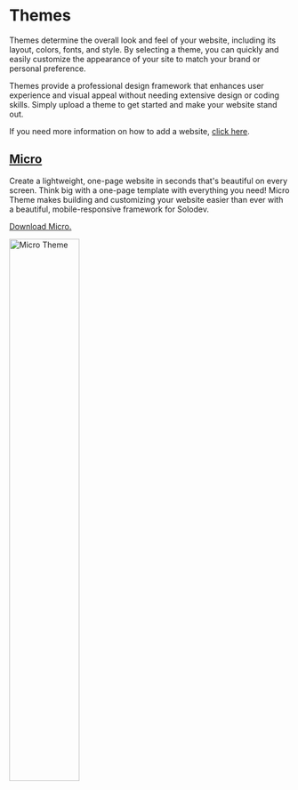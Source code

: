 # Themes

Themes determine the overall look and feel of your website, including its layout, colors, fonts, and style. By selecting a theme, you can quickly and easily customize the appearance of your site to match your brand or personal preference. 

Themes provide a professional design framework that enhances user experience and visual appeal without needing extensive design or coding skills. Simply upload a theme to get started and make your website stand out.

If you need more information on how to add a website, [click here](/tutorials/cms/add-website/).

## <a href="/themes/micro/">Micro</a>

Create a lightweight, one-page website in seconds that's beautiful on every screen. Think big with a one-page template with everything you need! Micro Theme makes building and customizing your website easier than ever with a beautiful, mobile-responsive framework for Solodev.

<a href="https://github.com/solodev/marketplace/blob/master/depot/themes/micro.zip" target="_blank">Download Micro.</a>

<p><img src="../../images/themes/micro-theme.jpg" alt="Micro Theme" style="width: 50%;"></p>

<p></p>

<!-- ## SpaceJet

Launch a website in minutes with an easy-to-use, mobile responsive theme. SpaceJet is the perfect runway for launching a mobile responsive website! In minutes, you can customize this easy-to-use theme with your own logo, imagery, and content.

<p><img src="../../images/themes/spacejet-theme.jpg" alt="SpaceJet Theme" style="width: 50%;"></p> -->